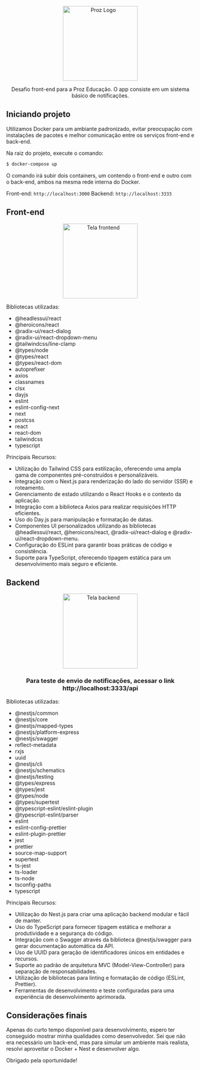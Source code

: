 <p align="center">
  <a href="https://prozeducacao.com.br/" target="blank"><img src="https://prozeducacao.com.br/wp-content/uploads/2021/12/logotipo_proz.svg" width="200" alt="Proz Logo" /></a>
</p>

<p align="center">Desafio front-end para a Proz Educação. O app consiste em um sistema básico de notificações.</p>

## Iniciando projeto

Utilizamos Docker para um ambiante padronizado, evitar preocupação com instalações de pacotes e melhor comunicação entre os serviços front-end e back-end.

Na raiz do projeto, execute o comando:

```bash
$ docker-compose up
```

O comando irá subir dois containers, um contendo o front-end e outro com o back-end, ambos na mesma rede interna do Docker.

Front-end: `http://localhost:3000`
Backend: `http://localhost:3333`

## Front-end

<p align="center">
  <img src="https://github.com/guiferrari/proz-notification/blob/main/images/front.png?raw=true" width="200" alt="Tela frontend" />
</p>

Bibliotecas utilizadas:

- @headlessui/react
- @heroicons/react
- @radix-ui/react-dialog
- @radix-ui/react-dropdown-menu
- @tailwindcss/line-clamp
- @types/node
- @types/react
- @types/react-dom
- autoprefixer
- axios
- classnames
- clsx
- dayjs
- eslint
- eslint-config-next
- next
- postcss
- react
- react-dom
- tailwindcss
- typescript

Principais Recursos:

- Utilização do Tailwind CSS para estilização, oferecendo uma ampla gama de componentes pré-construídos e personalizáveis.
- Integração com o Next.js para renderização do lado do servidor (SSR) e roteamento.
- Gerenciamento de estado utilizando o React Hooks e o contexto da aplicação.
- Integração com a biblioteca Axios para realizar requisições HTTP eficientes.
- Uso do Day.js para manipulação e formatação de datas.
- Componentes UI personalizados utilizando as bibliotecas @headlessui/react, @heroicons/react, @radix-ui/react-dialog e @radix-ui/react-dropdown-menu.
- Configuração do ESLint para garantir boas práticas de código e consistência.
- Suporte para TypeScript, oferecendo tipagem estática para um desenvolvimento mais seguro e eficiente.

## Backend

<p align="center">
  <img src="https://github.com/guiferrari/proz-notification/blob/main/images/back.png?raw=true" width="200" alt="Tela backend" />
</p>

<h3 align="center">Para teste de envio de notificações, acessar o link http://localhost:3333/api</h3>

Bibliotecas utilizadas:

- @nestjs/common
- @nestjs/core
- @nestjs/mapped-types
- @nestjs/platform-express
- @nestjs/swagger
- reflect-metadata
- rxjs
- uuid
- @nestjs/cli
- @nestjs/schematics
- @nestjs/testing
- @types/express
- @types/jest
- @types/node
- @types/supertest
- @typescript-eslint/eslint-plugin
- @typescript-eslint/parser
- eslint
- eslint-config-prettier
- eslint-plugin-prettier
- jest
- prettier
- source-map-support
- supertest
- ts-jest
- ts-loader
- ts-node
- tsconfig-paths
- typescript

Principais Recursos:

- Utilização do Nest.js para criar uma aplicação backend modular e fácil de manter.
- Uso do TypeScript para fornecer tipagem estática e melhorar a produtividade e a segurança do código.
- Integração com o Swagger através da biblioteca @nestjs/swagger para gerar documentação automática da API.
- Uso de UUID para geração de identificadores únicos em entidades e recursos.
- Suporte ao padrão de arquitetura MVC (Model-View-Controller) para separação de responsabilidades.
- Utilização de bibliotecas para linting e formatação de código (ESLint, Prettier).
- Ferramentas de desenvolvimento e teste configuradas para uma experiência de desenvolvimento aprimorada.

## Considerações finais

Apenas do curto tempo disponível para desenvolvimento, espero ter conseguido mostrar minha qualidades como desenvolvedor. Sei que não era necessário um back-end, mas para simular um ambiente mais realista, resolvi aproveitar o Docker + Nest e desenvolver algo.

Obrigado pela oportunidade!

